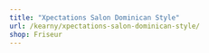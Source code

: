 ```yaml
---
title: "Xpectations Salon Dominican Style"
url: /kearny/xpectations-salon-dominican-style/
shop: Friseur
---
```

